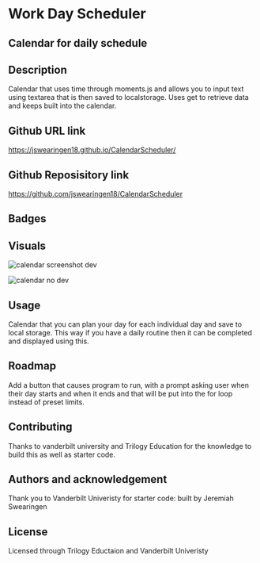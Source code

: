 # Work Day Scheduler 

## Calendar for daily schedule

## Description
Calendar that uses time through moments.js and allows you to input text using textarea that is then saved to localstorage. Uses get to retrieve data and keeps built into the calendar. 

## Github URL link
https://jswearingen18.github.io/CalendarScheduler/

 ## Github Reposisitory link
https://github.com/jswearingen18/CalendarScheduler
 ## Badges

 ## Visuals
![calendar screenshot dev](https://user-images.githubusercontent.com/109003414/187713297-6c0b8402-6631-4292-a72b-711f46dd52fc.png)

![calendar no dev](https://user-images.githubusercontent.com/109003414/187713351-31d7d030-96d6-4088-9de8-43c22ce237ae.png)

 ## Usage
Calendar that you can plan your day for each individual day and save to local storage. This way if you have a daily routine then it can be completed and displayed using this. 

 ## Roadmap
Add a button that causes program to run, with a prompt asking user when their day starts and when it ends and that will be put into the for loop instead of preset limits. 

 ## Contributing
 Thanks to vanderbilt university and Trilogy Education for the knowledge to build this as well as starter code.

 ## Authors and acknowledgement
Thank you to Vanderbilt Univeristy for starter code: built by Jeremiah Swearingen 

## License
Licensed through Trilogy Eductaion and Vanderbilt Univeristy 